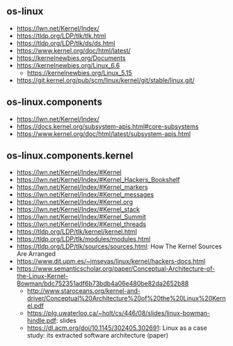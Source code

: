 ## os-linux
- https://lwn.net/Kernel/Index/
- https://tldp.org/LDP/tlk/tlk.html
- https://tldp.org/LDP/tlk/ds/ds.html
- https://www.kernel.org/doc/html/latest/
- https://kernelnewbies.org/Documents
- https://kernelnewbies.org/Linux_6.6
  - https://kernelnewbies.org/Linux_5.15
- https://git.kernel.org/pub/scm/linux/kernel/git/stable/linux.git/
    
## os-linux.components
- https://lwn.net/Kernel/Index/
- https://docs.kernel.org/subsystem-apis.html#core-subsystems
- https://www.kernel.org/doc/html/latest/subsystem-apis.html

## os-linux.components.kernel

- https://lwn.net/Kernel/Index/#Kernel
- https://lwn.net/Kernel/Index/#Kernel_Hackers_Bookshelf
- https://lwn.net/Kernel/Index/#Kernel_markers
- https://lwn.net/Kernel/Index/#Kernel_messages
- https://lwn.net/Kernel/Index/#Kernel.org
- https://lwn.net/Kernel/Index/#Kernel_stack
- https://lwn.net/Kernel/Index/#Kernel_Summit
- https://lwn.net/Kernel/Index/#Kernel_threads
- https://tldp.org/LDP/tlk/kernel/kernel.html
- https://tldp.org/LDP/tlk/modules/modules.html
- https://tldp.org/LDP/tlk/sources/sources.html: How The Kernel Sources Are Arranged
- https://www.dit.upm.es/~jmseyas/linux/kernel/hackers-docs.html
- https://www.semanticscholar.org/paper/Conceptual-Architecture-of-the-Linux-Kernel-Bowman/bdc752351adf6b73bdb4a06e480be82da2652b88
  - http://www.staroceans.org/kernel-and-driver/Conceptual%20Architecture%20of%20the%20Linux%20Kernel.pdf
  - https://plg.uwaterloo.ca/~holt/cs/446/08/slides/linux-bowman-hindle.pdf: slides
  - https://dl.acm.org/doi/10.1145/302405.302691: Linux as a case study: its extracted software architecture (paper)
